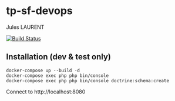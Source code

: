 # tp-sf-devops 
Jules LAURENT 


[![Build Status](https://travis-ci.org/JulesAaelio/tp-sf-devops.svg?branch=master)](https://travis-ci.org/JulesAaelio/tp-sf-devops)


## Installation (dev & test only)
```
docker-compose up --build -d 
docker-compose exec php php bin/console 
docker-compose exec php php bin/console doctrine:schema:create
```

Connect to http://localhost:8080
